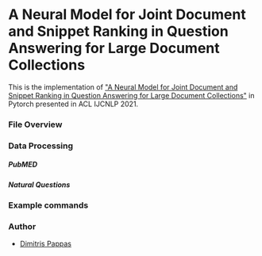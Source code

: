 
# A Neural Model for Joint Document and Snippet Ranking in Question Answering for Large Document Collections

This is the implementation of ["A Neural Model for Joint Document and Snippet Ranking in Question Answering for Large Document Collections"](http://google.com) in Pytorch presented in ACL IJCNLP 2021.

### File Overview

### Data Processing

##### PubMED 

##### Natural Questions

### Example commands 

### Author

* [Dimitris Pappas](dpappas@aueb.gr)




